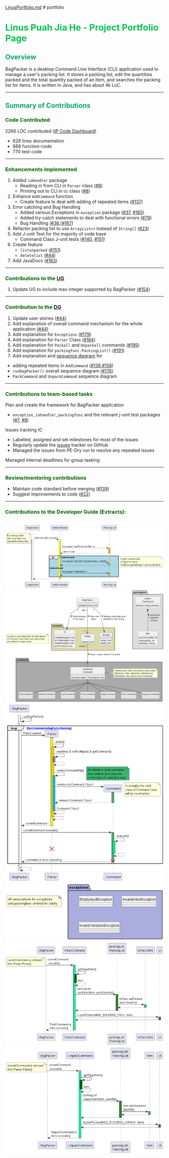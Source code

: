 [LinusPortfolio.md](linuspuah.md) # portfolio


# <span style="color:#00C34C">Linus Puah Jia He - Project Portfolio Page</span>
## <span style="color:#00A36C">Overview</span>
BagPacker is a desktop Command Line Interface (CLI) application used to manage a user's packing list.
It stores a packing list, edit the quantities packed and the total quantity packed of an item, and searches the packing list for items.
It is written in Java, and has about 4k LoC.

---

## <span style="color:#00A36C">Summary of Contributions</span>


### <span style="color:darkGreen">Code Contributed</span>
2266 LOC contributed ([tP Code Dashboard](https://nus-cs2113-ay2223s2.github.io/tp-dashboard/?search=&sort=groupTitle&sortWithin=title&timeframe=commit&mergegroup=&groupSelect=groupByRepos&breakdown=true&checkedFileTypes=docs~functional-code~test-code~other&since=2023-02-17&tabOpen=true&tabType=authorship&tabAuthor=linuspuah&tabRepo=AY2223S2-CS2113-T14-2%2Ftp%5Bmaster%5D&authorshipIsMergeGroup=false&authorshipFileTypes=docs~functional-code~test-code&authorshipIsBinaryFileTypeChecked=false&authorshipIsIgnoredFilesChecked=false))
   - 628 lines documentation
   - 868 function-code
   - 770 test-code

---

### <span style="color:darkGreen">Enhancements implemented</span>
1. Added `ioHandler` package
   - Reading in from CLI in `Parser` class ([#8](https://github.com/AY2223S2-CS2113-T14-2/tp/pull/8/commits))
   - Printing out to CLI in `Ui` class ([#8](https://github.com/AY2223S2-CS2113-T14-2/tp/pull/8/commits))
2. Enhance `AddCommand` function
   - Create feature to deal with adding of repeated items ([#137](https://github.com/AY2223S2-CS2113-T14-2/tp/pull/137))
3. Error catching and Bug Handling
   - Added various Exceptions in `exception` package ([#37](https://github.com/AY2223S2-CS2113-T14-2/tp/pull/37/commits/ed24adb50654c55001ebe477d860c36cb6a6b9d5), [#165](https://github.com/AY2223S2-CS2113-T14-2/tp/pull/165/commits))
   - Added try-catch statements to deal with functional errors ([#79](https://github.com/AY2223S2-CS2113-T14-2/tp/pull/79/commits))
   - Bug Handling ([#36](https://github.com/AY2223S2-CS2113-T14-2/tp/pull/36/files),[[#167](https://github.com/AY2223S2-CS2113-T14-2/tp/pull/167/files))
4. Refactor packing list to use `ArrayList<>` instead of `String[]` ([#23](https://github.com/AY2223S2-CS2113-T14-2/tp/pull/23/files#diff-215cdbb994affff07183e82ab3ac790e169e38469c4ec7d920f6ede6d2957f45))
5. Add J-unit Test for the majority of code base
   - Command Class J-unit tests ([#140](https://github.com/AY2223S2-CS2113-T14-2/tp/pull/140), [#151](https://github.com/AY2223S2-CS2113-T14-2/tp/pull/151))
6. Create feature 
   - `listunpacked` ([#151](https://github.com/AY2223S2-CS2113-T14-2/tp/pull/151))
   - `deletelist` ([#44](https://github.com/AY2223S2-CS2113-T14-2/tp/pull/44/commits))
7. Add JavaDocs ([#163](https://github.com/AY2223S2-CS2113-T14-2/tp/pull/163/commits))

---

### <span style="color:darkGreen">Contributions to the [UG](../UserGuide.md)</span>
1. Update UG to include max integer supported by BagPacker ([#154](https://github.com/AY2223S2-CS2113-T14-2/tp/pull/154))

---

### <span style="color:darkGreen">Contribution to the [DG](../DeveloperGuide.md)</span>
1. Update user stories ([#44](https://github.com/AY2223S2-CS2113-T14-2/tp/pull/44/commits))
2. Add explanation of overall command mechanism for the whole application ([#44](https://github.com/AY2223S2-CS2113-T14-2/tp/pull/44/commits)) 
3. Add explanation for `Exceptions` ([#179](https://github.com/AY2223S2-CS2113-T14-2/tp/pull/179/files#diff-1a95edf069a4136e9cb71bee758b0dc86996f6051f0d438ec2c424557de7160b))
4. Add explanation for `Parser` Class ([#184](https://github.com/AY2223S2-CS2113-T14-2/tp/pull/184/files))
5. Add explanation for `Packall` and `Unpackall` commands ([#195](https://github.com/AY2223S2-CS2113-T14-2/tp/pull/195))
6. Add explanation for `packingfunc.PackingList()` ([#191]())
7. Add explanation and [sequence diagram](#span-stylecolordarkgreen-contributions-to-the-developer-guide--extracts---span) for 
- adding repeated items in `AddCommand` ([#138](https://github.com/AY2223S2-CS2113-T14-2/tp/pull/138),[#158](https://github.com/AY2223S2-CS2113-T14-2/tp/pull/158/commits/6d154b8464ba4d57e8d19a958e8be0b554e73cd6#diff-60cb84c47c48c2d69d1f587d9c9ed3af7d99acf2c3b11cd94c8d86eb532e32e2))
- `runBagPacker()` overall sequence diagram ([#176](https://github.com/AY2223S2-CS2113-T14-2/tp/pull/176/commits/0ae5782514e02b5c755b689550d1c595449d1128))
- `PackCommand` and `UnpackCommand` sequence diagram

---

### <span style="color:darkGreen">Contributions to team-based tasks</span>

Plan and create the framework for BagPacker application
- `exception`, `iohandler`, `packingfunc` and the relevant j-unit test packages ([#7](https://github.com/AY2223S2-CS2113-T14-2/tp/pull/7/files), [#8](https://github.com/AY2223S2-CS2113-T14-2/tp/pull/8/commits))

Issues tracking IC
- Labelled, assigned and set milestones for most of the issues 
- Regularly update the [issues](https://github.com/AY2223S2-CS2113-T14-2/tp/issues/created_by/linuspuah) tracker on GitHub 
- Managed the issues from PE-Dry run to resolve any repeated issues

Managed internal deadlines for group tasking

---

### <span style="color:darkGreen">Review/mentoring contributions</span>
- Maintain code standard before merging ([#139](https://github.com/AY2223S2-CS2113-T14-2/tp/pull/139))
- Suggest improvements to code ([#22](https://github.com/AY2223S2-CS2113-T14-2/tp/pull/22))

---

### <span style="color:darkGreen">Contributions to the Developer Guide (Extracts):</span>
![AddExistingItemDiagram.png](..%2Fdiagrams%2FAddExistingItemDiagram.png)![BagPackerClassDiagram.png](..%2Fdiagrams%2FBagPackerClassDiagram.png)![BagPackerSequenceDiagram.png](..%2Fdiagrams%2FBagPackerSequenceDiagram.png)
![ExceptionClassDiagram.png](..%2Fdiagrams%2FExceptionClassDiagram.png)![ExecutePackCommandSequenceDiagram.png](..%2Fdiagrams%2FExecutePackCommandSequenceDiagram.png)![ExecuteUnpackCommandSequenceDiagram.png](..%2Fdiagrams%2FExecuteUnpackCommandSequenceDiagram.png)
---


